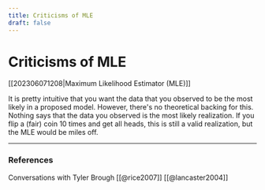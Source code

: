 ```yaml
---
title: Criticisms of MLE
draft: false
---
```

# Criticisms of MLE
[[202306071208|Maximum Likelihood Estimator (MLE)]]

It is pretty intuitive that you want the data that you observed to be the most likely in a proposed model. However, there's no theoretical backing for this. Nothing says that the data you observed is the most likely realization. If you flip a (fair) coin 10 times and get all heads, this is still a valid realization, but the MLE would be miles off. 

---
### References
Conversations with Tyler Brough
[[@rice2007]]
[[@lancaster2004]]